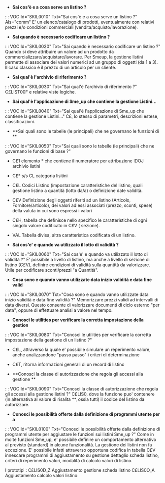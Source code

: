 - **Sai cos'è e a cosa serve un listino ?**

 :  : VOC Id="SKIL0010" Txt="Sai cos'è e a cosa serve un listino ?" Als="comm"
E' un elenco/catalogo di prodotti, eventualmente con relativi prezzi e/o condizioni commerciali (vendita/acquisto/lavorazione).

- **Sai quando è necessario codificare un listino ?**

 :  : VOC Id="SKIL0020" Txt="Sai quando è necessario codificare un listino ?"
Quando si deve attribuire un valore ad un prodotto da commercializzare/acquistare/lavorare. Per Smeup, la gestione listini permette di associare dei valori numerici ad un gruppo di oggetti
(da 1 a 3). Il caso classico è il prezzo di un articolo per un cliente.

- **Sai qual'è l'archivio di riferimento ?**

 :  : VOC Id="SKIL0030" Txt="Sai qual'è l'archivio di riferimento ?"
C£LIST00F e relative viste logiche.

- **Sai qual'è l'applicazione di Sme_up che contiene la gestione Listini...**

 :  : VOC Id="SKIL0040" Txt="Sai qual'è l'applicazione di Sme_up che contiene la gestione Listini..."
C£, lo stesso di parametri, descrizioni estese, classificazioni.

- **Sai quali sono le tabelle (le principali) che ne governano le funzioni di **

 :  : VOC Id="SKIL0050" Txt="Sai quali sono le tabelle (le principali) che ne governano le funzioni di base ?"
- C£1 elemento * che contiene il numeratore per attribuzione IDOJ archivio listini

- C£* s/s CL categoria lisitini

- C£L Codici Listino (impostazione caratteristiche del listino, quali gestione listino a quantità (lotto da/a) o definizione date validità.

- C£V Definizione degli oggetti riferiti ad un listino (Articolo, Fornitore/articolo), dei valori ad essi associati (prezzo, sconti, spese) della valuta in cui sono espressi i valori

- C£H, tabella che definisce nello specifico le caratteristiche di ogni
singolo valore codificato in C£V ( sezione).

- VAL Tabella divisa, altra caratteristica codificata di un listino.



- **Sai cos'e' e quando va utilizzato il lotto di validità ?**

 :  : VOC Id="SKIL0060" Txt="Sai cos'e' e quando va utilizzato il lotto di validità ?"
E' possibile a livello di listino, ma anche a livello di sezione di listino (C£V), definire condizioni di validità sulla quantità da valorizzare.
Utile per codificare sconti/prezzi "a Quantità".

- **Cosa sono e quando vanno utilizzate data inizio validità e data fine valid**

 :  : VOC Id="SKIL0070" Txt="Cosa sono e quando vanno utilizzate data inizio validità e data fine validità ?"
Memorizzare prezzi validi ad intervalli di data diversi. Questo consente di valorizzare documenti di ciclo esterno "per data", oppure di effettuare analisi a valore nel tempo.

- **Conosci le utilities per verificare la corretta impostazione della gestion**

 :  : VOC Id="SKIL0080" Txt="Conosci le utilities per verificare la corretta impostazione della gestione di un listino ?"
- C£L, attraverso la quale e' possibile simulare un reperimento valore, anche analizzandone "passo passo" i criteri di determinazione

- C£T, ritorna informazioni generali di un record di listino

- **Conosci  la classe di autorizzazione che regola gli accessi alla gestione **

 :  : VOC Id="SKIL0090" Txt="Conosci  la classe di autorizzazione che regola gli accessi alla gestione listini ?"
C£LIS0, dove la funzione puo' contenere (in alternativa al valore di risalita **, ossia tutti) il codice del listino da autorizzare.

- **Conosci le possibilità offerte dalla definizione di programmi utente per a**

 :  : VOC Id="SKIL0100" Txt="Conosci le possibilità offerte dalla definizione di programmi utente per aggiustare le funzioni sui listini Sme_up ?"
Come in molte funzioni Sme_up, e' possibile definire un comportamento alternativo al previsto
(standard) in alcune funzionalità. La gestione dei listini non fa eccezione. E' possibile infatti
attraverso opportuna codifica in tabella C£V  innescare programmi di aggiustamento su gestione
dettaglio scheda listino, criteri di reperimento valori, modalità di calcolo valori di listino.

I prototipi : 
C£LIS0D_Z Aggiustamento gestione scheda listino
C£LIS0O_A Aggiustamento calcolo valori listino


















































